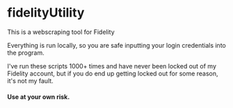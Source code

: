 # fidelityUtility
This is a webscraping tool for Fidelity

Everything is run locally, so you are safe inputting your login credentials into the program.

I've run these scripts 1000+ times and have never been locked out of my Fidelity account, but if you do end up getting locked out for some reason, it's not my fault.

#### Use at your own risk.